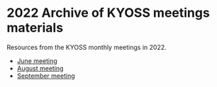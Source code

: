# 2022 Archive of KYOSS meetings materials

Resources from the KYOSS monthly meetings in 2022.

* [June meeting](06-June)
* [August meeting](10-August)
* [September meeting](14-September)
